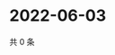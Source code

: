 # 2022-06-03

共 0 条

<!-- BEGIN WEIBO -->
<!-- 最后更新时间 Fri Jun 03 2022 23:00:57 GMT+0800 (China Standard Time) -->

<!-- END WEIBO -->
